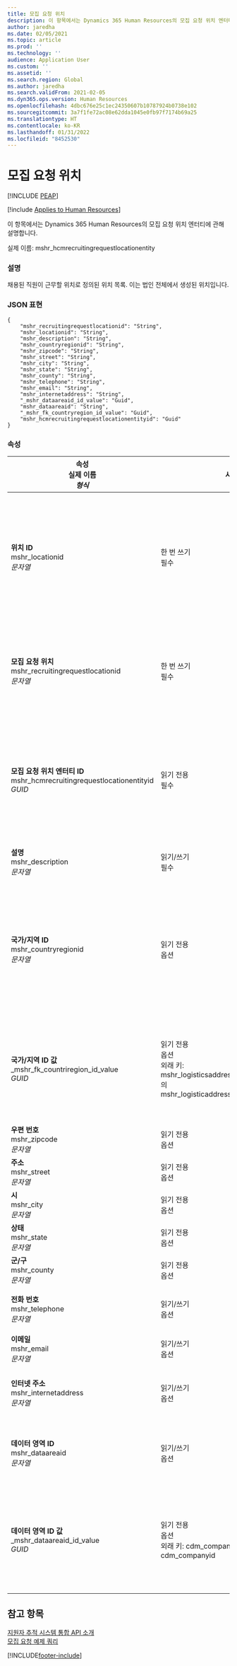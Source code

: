 ```yaml
---
title: 모집 요청 위치
description: 이 항목에서는 Dynamics 365 Human Resources의 모집 요청 위치 엔터티에 관해 설명합니다.
author: jaredha
ms.date: 02/05/2021
ms.topic: article
ms.prod: ''
ms.technology: ''
audience: Application User
ms.custom: ''
ms.assetid: ''
ms.search.region: Global
ms.author: jaredha
ms.search.validFrom: 2021-02-05
ms.dyn365.ops.version: Human Resources
ms.openlocfilehash: 4dbc676e25c1ec24350607b10787924b0738e102
ms.sourcegitcommit: 3a7f1fe72ac08e62dda1045e0fb97f7174b69a25
ms.translationtype: HT
ms.contentlocale: ko-KR
ms.lasthandoff: 01/31/2022
ms.locfileid: "8452530"
---
```

# <a name="recruiting-request-location"></a>모집 요청 위치


[!INCLUDE [PEAP](../includes/peap-1.md)]

[!include [Applies to Human Resources](../includes/applies-to-hr.md)]

이 항목에서는 Dynamics 365 Human Resources의 모집 요청 위치 엔터티에 관해 설명합니다.

실제 이름: mshr_hcmrecruitingrequestlocationentity

### <a name="description"></a>설명

채용된 직원이 근무할 위치로 정의된 위치 목록. 이는 법인 전체에서 생성된 위치입니다.

### <a name="json-representation"></a>JSON 표현

```
{
    "mshr_recruitingrequestlocationid": "String",
    "mshr_locationid": "String",
    "mshr_description": "String",
    "mshr_countryregionid": "String",
    "mshr_zipcode": "String",
    "mshr_street": "String",
    "mshr_city": "String",
    "mshr_state": "String",
    "mshr_county": "String",
    "mshr_telephone": "String",
    "mshr_email": "String",
    "mshr_internetaddress": "String",
    "_mshr_dataareaid_id_value": "Guid",
    "mshr_dataareaid": "String",
    "_mshr_fk_countryregion_id_value": "Guid",
    "mshr_hcmrecruitingrequestlocationentityid": "Guid"
}
```

### <a name="properties"></a>속성

| 속성<br>**실제 이름**<br>**_형식_** | 사용 | 설명 |
| --- | --- | --- |
| **위치 ID**<br>mshr_locationid<br>*문자열* | 한 번 쓰기<br>필수 | 모집 위치에 대한 사용자가 읽을 수 있는 시스템 생성 식별자. |
| **모집 요청 위치**<br>mshr_recruitingrequestlocationid<br>*문자열* | 한 번 쓰기<br>필수 | 모집 위치에 대한 사용자 정의 고유 식별자. |
| **모집 요청 위치 엔터티 ID**<br>mshr_hcmrecruitingrequestlocationentityid<br>*GUID* | 읽기 전용<br>필수 | 모집 요청 위치 레코드에 대한 시스템 생성 고유 식별자. |
| **설명**<br>mshr_description<br>*문자열* | 읽기/쓰기<br>필수 | 위치에 대한 설명. |
| **국가/지역 ID**<br>mshr_countryregionid<br>*문자열* | 읽기 전용<br>옵션 | 후보자가 시민권을 가지고 있는 국가/지역을 지정합니다. |
| **국가/지역 ID 값**<br>_mshr_fk_countriregion_id_value<br>*GUID* | 읽기 전용<br>옵션<br>외래 키: mshr_logisticsaddresscountryregionentity의 mshr_logisticaddresscountryregionentityid | 주소 국가/지역에 대한 시스템 생성 고유 식별자. |
| **우편 번호**<br>mshr_zipcode<br>*문자열* | 읽기 전용<br>옵션 | 우편 번호. |
| **주소**<br>mshr_street<br>*문자열* | 읽기 전용<br>옵션 | 상세 주소. |
| **시**<br>mshr_city<br>*문자열* | 읽기 전용<br>옵션 | 시. |
| **상태**<br>mshr_state<br>*문자열* | 읽기 전용<br>옵션 | 주 또는 도. |
| **군/구**<br>mshr_county<br>*문자열* | 읽기 전용<br>옵션 | 구/군. |
| **전화 번호**<br>mshr_telephone<br>*문자열* | 읽기/쓰기<br>옵션 | 위치의 전화번호. |
| **이메일**<br>mshr_email<br>*문자열* | 읽기/쓰기<br>옵션 | 이메일 주소. |
| **인터넷 주소**<br>mshr_internetaddress<br>*문자열* | 읽기/쓰기<br>옵션 | 위치의 웹 사이트의 URL. |
| **데이터 영역 ID**<br>mshr_dataareaid<br>*문자열* | 읽기/쓰기<br>옵션 | 법인(회사)을 지정합니다. |
| **데이터 영역 ID 값**<br>_mshr_dataareaid_id_value<br>*GUID* | 읽기 전용<br>옵션<br>외래 키: cdm_company 엔터티의 cdm_companyid | 법인(회사)을 식별하는 시스템 생성 GUID 값. |

## <a name="see-also"></a>참고 항목

[지원자 추적 시스템 통합 API 소개](hr-admin-integration-ats-api-introduction.md)<br>
[모집 요청 예제 쿼리](hr-admin-integration-ats-api-recruiting-request-example-query.md)



[!INCLUDE[footer-include](../includes/footer-banner.md)]
